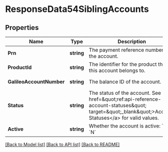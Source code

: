 # ResponseData54SiblingAccounts

## Properties
Name | Type | Description | Notes
------------ | ------------- | ------------- | -------------
**Prn** | **string** | The payment reference number of the account. | [default to null]
**ProductId** | **string** | The identifier for the product that this account belongs to. | [default to null]
**GalileoAccountNumber** | **string** | The balance ID of the account. | [default to null]
**Status** | **string** | The status of the account. See &lt;a href&#x3D;\&quot;ref:api-reference-account-statuses\&quot; target&#x3D;\&quot;_blank\&quot;&gt;Account Statuses&lt;/a&gt; for valid values. | [default to null]
**Active** | **string** | Whether the account is active: &#x60;Y&#x60; or &#x60;N&#x60; | [default to null]

[[Back to Model list]](../README.md#documentation-for-models) [[Back to API list]](../README.md#documentation-for-api-endpoints) [[Back to README]](../README.md)

